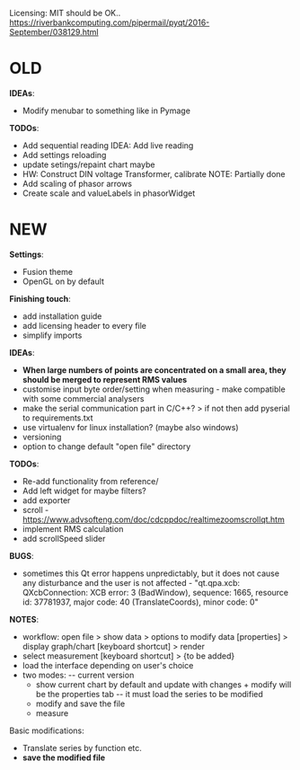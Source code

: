 Licensing: MIT should be OK.. https://riverbankcomputing.com/pipermail/pyqt/2016-September/038129.html

# OLD

**IDEAs**:
 - Modify menubar to something like in Pymage

**TODOs**:
 - Add sequential reading IDEA: Add live reading
 - Add settings reloading
 - update setings/repaint chart maybe
 - HW: Construct DIN voltage Transformer, calibrate    NOTE: Partially done
 - Add scaling of phasor arrows
 - Create scale and valueLabels in phasorWidget

# NEW

**Settings**:
 - Fusion theme
 - OpenGL on by default

**Finishing touch**:
 - add installation guide
 - add licensing header to every file
 - simplify imports

**IDEAs**:
  - **When large numbers of points are concentrated on a small area, they should be merged to represent RMS values**
  - customise input byte order/setting when measuring - make compatible with some commercial analysers
  - make the serial communication part in C/C++? > if not then add pyserial to requirements.txt
  - use virtualenv for linux installation? (maybe also windows)
  - versioning
  - option to change default "open file" directory

**TODOs**:
 - Re-add functionality from reference/
 - Add left widget for maybe filters?
 - add exporter
 - scroll - https://www.advsofteng.com/doc/cdcppdoc/realtimezoomscrollqt.htm
 - implement RMS calculation
 - add scrollSpeed slider

**BUGS**:
 - sometimes this Qt error happens unpredictably, but it does not cause any disturbance and the user is not affected - "qt.qpa.xcb: QXcbConnection: XCB error: 3 (BadWindow), sequence: 1665, resource id: 37781937, major code: 40 (TranslateCoords), minor code: 0"

**NOTES**:
 - workflow: open file > show data > options to modify data [properties] > display graph/chart [keyboard shortcut] > render
 - select measurement [keyboard shortcut] > {to be added}
 - load the interface depending on user's choice
 - two modes: -- current version
    - show current chart by default and update with changes + modify will be the properties tab -- it must load the series to be modified
    - modify and save the file
    - measure

Basic modifications:
 - Translate series by function etc.
 - **save the modified file**
